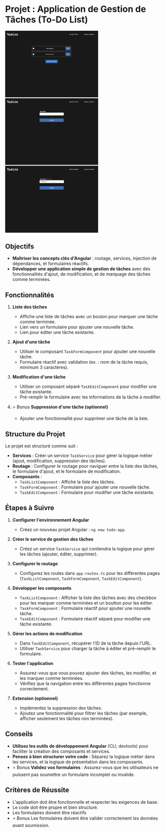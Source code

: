 # Projet : Application de Gestion de Tâches (To-Do List)

<span><img width="300px" src="https://github.com/FlorianBx/taskList-ang-demo/blob/main/src/assets/prev1.png" />
<img width="300px" src="https://github.com/FlorianBx/taskList-ang-demo/blob/main/src/assets/prev2.png" />
<img width="300px" src="https://github.com/FlorianBx/taskList-ang-demo/blob/main/src/assets/prev3.png" /><span>

## Objectifs

- **Maîtriser les concepts clés d'Angular** : routage, services, injection de dépendances, et formulaires réactifs.
- **Développer une application simple de gestion de tâches** avec des fonctionnalités d'ajout, de modification, et de marquage des tâches comme terminées.

## Fonctionnalités

1. **Liste des tâches**
   - Affiche une liste de tâches avec un bouton pour marquer une tâche comme terminée.
   - Lien vers un formulaire pour ajouter une nouvelle tâche.
   - Lien pour éditer une tâche existante.

2. **Ajout d'une tâche**
   - Utiliser le composant `TaskFormComponent` pour ajouter une nouvelle tâche.
   - Formulaire réactif avec validation (ex. : nom de la tâche requis, minimum 3 caractères).

3. **Modification d'une tâche**
   - Utiliser un composant séparé `TaskEditComponent` pour modifier une tâche existante.
   - Pré-remplir le formulaire avec les informations de la tâche à modifier.

4. ⭐️ Bonus **Suppression d'une tâche (optionnel)**
   - Ajouter une fonctionnalité pour supprimer une tâche de la liste.

## Structure du Projet

Le projet est structuré comme suit :

- **Services** : Créer un service `TaskService` pour gérer la logique métier (ajout, modification, suppression des tâches).
- **Routage** : Configurer le routage pour naviguer entre la liste des tâches, le formulaire d'ajout, et le formulaire de modification.
- **Composants** :
  - `TaskListComponent` : Affiche la liste des tâches.
  - `TaskFormComponent` : Formulaire pour ajouter une nouvelle tâche.
  - `TaskEditComponent` : Formulaire pour modifier une tâche existante.

## Étapes à Suivre

1. **Configurer l'environnement Angular**
   - Créez un nouveau projet Angular : `ng new todo-app`.

2. **Créer le service de gestion des tâches**
   - Créez un service `TaskService` qui contiendra la logique pour gérer les tâches (ajouter, éditer, supprimer).

3. **Configurer le routage**
   - Configurez les routes dans `app-routes.ts` pour les différentes pages (`TaskListComponent`, `TaskFormComponent`, `TaskEditComponent`).

4. **Développer les composants**
   - `TaskListComponent` : Afficher la liste des tâches avec des checkbox pour les marquer comme terminées et un boutton pour les éditer.
   - `TaskFormComponent` : Formulaire réactif pour ajouter une nouvelle tâche.
   - `TaskEditComponent` : Formulaire réactif séparé pour modifier une tâche existante.

5. **Gérer les actions de modification**
   - Dans `TaskEditComponent`, récupérer l'ID de la tâche depuis l'URL.
   - Utiliser `TaskService` pour charger la tâche à éditer et pré-remplir le formulaire.

6. **Tester l'application**
   - Assurez-vous que vous pouvez ajouter des tâches, les modifier, et les marquer comme terminées.
   - Vérifiez que la navigation entre les différentes pages fonctionne correctement.

7. **Extension (optionnel)**
   - Implémentez la suppression des tâches.
   - Ajoutez une fonctionnalité pour filtrer les tâches (par exemple, afficher seulement les tâches non terminées).

## Conseils

- **Utilisez les outils de développement Angular** (CLI, devtools) pour faciliter la création des composants et services.
- **Pensez à bien structurer votre code** : Séparez la logique métier dans les services, et la logique de présentation dans les composants.
- ⭐️ Bonus **Validez vos formulaires** : Assurez-vous que les utilisateurs ne puissent pas soumettre un formulaire incomplet ou invalide.

## Critères de Réussite

- L'application doit être fonctionnelle et respecter les exigences de base.
- Le code doit être propre et bien structuré.
- Les formulaires doivent être réactifs
- ⭐️ Bonus Les formulaires doivent être valider correctement les données avant soumission.
